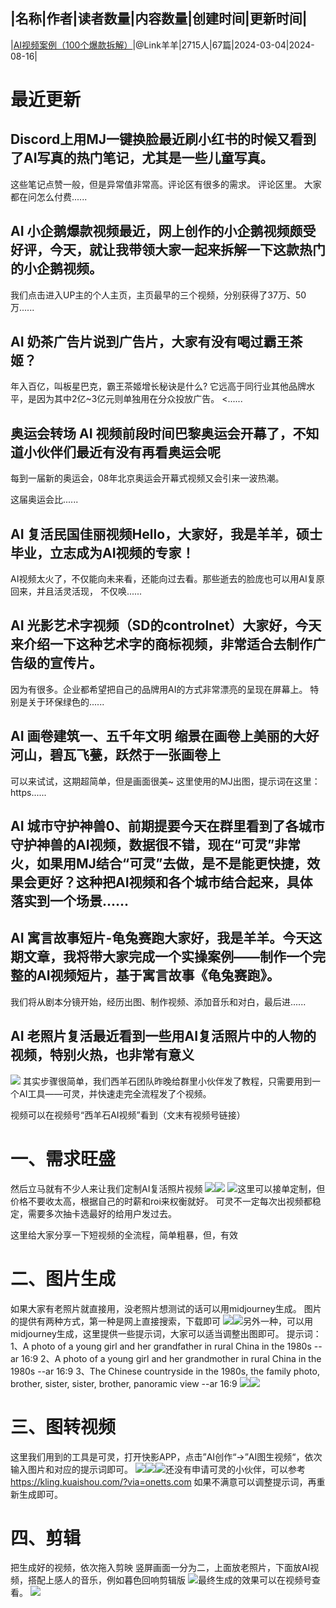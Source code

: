 |名称|作者|读者数量|内容数量|创建时间|更新时间|
---
|[AI视频案例（100个爆款拆解）](https://xiaobot.net/p/link100?refer=0b133df9-27dc-423b-8101-639049001c13)|@Link羊羊|2715人|67篇|2024-03-04|2024-08-16|

# 最近更新
## Discord上用MJ一键换脸最近刷小红书的时候又看到了AI写真的热门笔记，尤其是一些儿童写真。

这些笔记点赞一般，但是异常值非常高。评论区有很多的需求。
评论区里。 大家都在问怎么付费......
## AI 小企鹅爆款视频最近，网上创作的小企鹅视频颇受好评，今天，就让我带领大家一起来拆解一下这款热门的小企鹅视频。

我们点击进入UP主的个人主页，主页最早的三个视频，分别获得了37万、50万......
## AI 奶茶广告片说到广告片，大家有没有喝过霸王茶姬？
年入百亿，叫板星巴克，霸王茶姬增长秘诀是什么?
它远高于同行业其他品牌水平，是因为其中2亿~3亿元则单独用在分众投放广告。
<......
## 奥运会转场 AI 视频前段时间巴黎奥运会开幕了，不知道小伙伴们最近有没有再看奥运会呢
每到一届新的奥运会，08年北京奥运会开幕式视频又会引来一波热潮。


这届奥运会比......
## AI 复活民国佳丽视频Hello，大家好，我是羊羊，硕士毕业，立志成为AI视频的专家！
AI视频太火了，不仅能向未来看，还能向过去看。那些逝去的脸庞也可以用AI复原回来，并且活灵活现，
不仅唤......
## AI 光影艺术字视频（SD的controlnet）大家好，今天来介绍一下这种艺术字的商标视频，非常适合去制作广告级的宣传片。 
因为有很多。企业都希望把自己的品牌用AI的方式非常漂亮的呈现在屏幕上。
特别是关于环保绿色的......
## AI 画卷建筑一、五千年文明 缩景在画卷上美丽的大好河山，碧瓦飞甍，跃然于一张画卷上
可以来试试，这期超简单，但是画面很美~
这里使用的MJ出图，提示词在这里：
https......
## AI 城市守护神兽0、前期提要今天在群里看到了各城市守护神兽的AI视频，数据很不错，现在“可灵”非常火，如果用MJ结合“可灵”去做，是不是能更快捷，效果会更好？这种把AI视频和各个城市结合起来，具体落实到一个场景......
## AI 寓言故事短片-龟兔赛跑大家好，我是羊羊。今天这期文章，我将带大家完成一个实操案例——制作一个完整的AI视频短片，基于寓言故事《龟兔赛跑》。
我们将从剧本分镜开始，经历出图、制作视频、添加音乐和对白，最后进......
## AI 老照片复活最近看到一些用AI复活照片中的人物的视频，特别火热，也非常有意义
<img src="https://static.xiaobot.net/file/2024-07-03/390406/f27338c46774a0cbdac3ccfd6b117979.png">
其实步骤很简单，我们西羊石团队昨晚给群里小伙伴发了教程，只需要用到一个AI工具——可灵，并快速走完全流程发了个视频。

视频可以在视频号“西羊石AI视频”看到（文末有视频号链接）

<h1>一、需求旺盛</h1>然后立马就有不少人来让我们定制AI复活照片视频
<img src="https://static.xiaobot.net/file/2024-07-03/390406/5fff93ddaa3f6d67564597978928ad72.jpeg"><img src="https://static.xiaobot.net/file/2024-07-03/390406/70fbe1372c9588db2e9a9bab676de403.jpeg">
<img src="https://static.xiaobot.net/file/2024-07-03/390406/d214ff80d1315cb6429546782c7fb1f8.png">这里可以接单定制，但价格不要收太高，根据自己的时薪和roi来权衡就好。
可灵不一定每次出视频都稳定，需要多次抽卡选最好的给用户发过去。

这里给大家分享一下短视频的全流程，简单粗暴，但，有效

<h1>二、图片生成</h1>如果大家有老照片就直接用，没老照片想测试的话可以用midjourney生成。
图片的提供有两种方式，第一种是网上直接搜索，下载即可
<img src="https://static.xiaobot.net/file/2024-07-03/390406/a55526742ea54e382609e5042ab9b4aa.png"><img src="https://static.xiaobot.net/file/2024-07-03/390406/8e29832a248328ff08af45216037e285.png">另外一种，可以用midjourney生成，这里提供一些提示词，大家可以适当调整出图即可。
提示词：
1、A photo of a young girl and her grandfather in rural China in the 1980s --ar 16:9
2、A photo of a young girl and her grandmother in rural China in the 1980s --ar 16:9
3、The Chinese countryside in the 1980s, the family photo, brother, sister, sister, brother, panoramic view --ar 16:9
<img src="https://static.xiaobot.net/file/2024-07-03/390406/23e38134ded2b9af6d3bd3c36f9ec379.png"><img src="https://static.xiaobot.net/file/2024-07-03/390406/9cc02c912c853324a85d11ca1ab5a3c3.png">
<h1>三、图转视频</h1>这里我们用到的工具是可灵，打开快影APP，点击”AI创作“-&gt;”AI图生视频“，依次输入图片和对应的提示词即可。
<img src="https://static.xiaobot.net/file/2024-07-03/390406/443bf93390a74a8b342a8a61958b37ba.png"><img src="https://static.xiaobot.net/file/2024-07-03/390406/1a56873899d0fd41034e3daf48184bc3.png"><img src="https://static.xiaobot.net/file/2024-07-03/390406/515982742dd64815bce8c2c626ef9a6a.png">还没有申请可灵的小伙伴，可以参考<a target="_blank" rel="noopener noreferrer nofollow" href="https://kling.kuaishou.com/?via=onetts.com">https://kling.kuaishou.com/?via=onetts.com</a>
如果不满意可以调整提示词，再重新生成即可。


<h1>四、剪辑</h1>把生成好的视频，依次拖入剪映
竖屏画面一分为二，上面放老照片，下面放AI视频，搭配上感人的音乐，例如暮色回响剪辑版
<img src="https://static.xiaobot.net/file/2024-07-03/390406/4d352f6cf18b05981914decf4b118741.png">最终生成的效果可以在视频号查看。
<img src="https://static.xiaobot.net/file/2024-07-03/390406/04262a336951b0526f33a66f3f0612e3.png">



